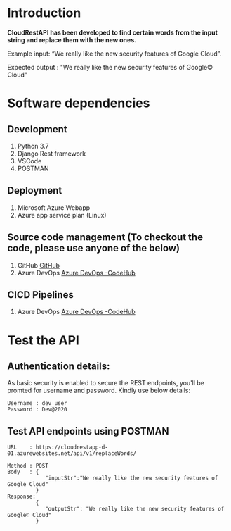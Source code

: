 # Introduction

**CloudRestAPI has been developed to find certain words from the input string and replace them with the new ones.**

Example input: 	“We really like the new security features of Google Cloud”.


Expected output : "We really like the new security features of Google© Cloud" 

# Software dependencies

## Development
1.	Python 3.7
2.	Django Rest framework
3.  VSCode
4.  POSTMAN

## Deployment
1.	Microsoft Azure Webapp
2. Azure app service plan (Linux)

## Source code management (To checkout the code, please use anyone of the below)
1. GitHub [GitHub](https://github.com/tyagihimanshu1/cloudrestapp.git)
2. Azure DevOps [Azure DevOps -CodeHub](https://TH01codehub@dev.azure.com/TH01codehub/CodeHub/_git/cloudrestapp_v1)


## CICD Pipelines
1.	Azure DevOps [Azure DevOps -CodeHub](https://TH01codehub@dev.azure.com/TH01codehub/CodeHub/_git/cloudrestapp_v1)

# Test the API
## Authentication details:
As basic security is enabled to secure the REST endpoints, you'll be promted for username and password. Kindly use below details:

    Username : dev_user
    Password : Dev@2020

    

## Test API endpoints using POSTMAN
    URL    : https://cloudrestapp-d-01.azurewebsites.net/api/v1/replaceWords/
    
    Method : POST
    Body   : {
	            "inputStr":"We really like the new security features of Google Cloud"
             }
    Response:
             {
                "outputStr": "We really like the new security features of Google© Cloud"
             }